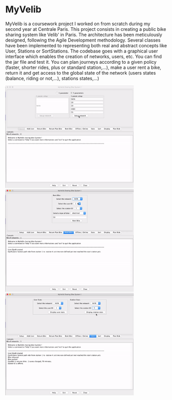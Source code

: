 # MyVelib

MyVelib is a coursework project I worked on from scratch during my second year at Centrale Paris.
This project consists in creating a public bike sharing system like Velib' in Paris. The architecture has been meticulously designed, following the Agile Development methodology. Several classes have been implemented to representing both real and abstract concepts like User, Stations or SortStations.
The codebase goes with a graphical user interface which enables the creation of networks, users, etc. You can find the jar file and test it.
You can plan journeys according to a given policy (faster, shorter rides, plus or standard station,...), make a user rent a bike, return it and get access to the global state of the network (users states (balance, riding or not,...), stations states,...)

<img src="docs/demo_velib_0_30.gif" width="400" />
<img src="docs/demo_velib_30_60.gif" width="400" />
<img src="docs/demo_velib_60_90.gif" width="400" />


